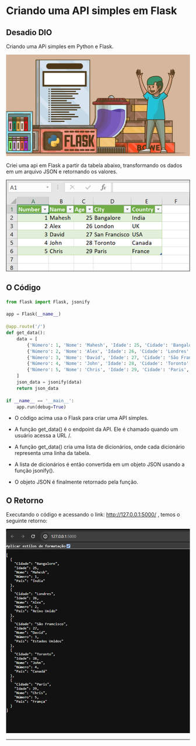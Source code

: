 # Criando uma API simples em Flask

## Desadio DIO

Criando uma APi simples em Python e Flask.

![flask](https://github.com/devcaiada/api-flask-dio/blob/main/images/Flask.png?raw=true)

Criei uma api em Flask a partir da tabela abaixo, transformando os dados em um arquivo JSON e retornando os valores.

![tabela](https://raw.githubusercontent.com/devcaiada/api-flask-dio/main/images/transferir.png)

## O Código

```python
from flask import Flask, jsonify

app = Flask(__name__)

@app.route('/')
def get_data():
    data = [
        {'Número': 1, 'Nome': 'Mahesh', 'Idade': 25, 'Cidade': 'Bangalore', 'País': 'Índia'},
        {'Número': 2, 'Nome': 'Alex', 'Idade': 26, 'Cidade': 'Londres', 'País': 'Reino Unido'},
        {'Número': 3, 'Nome': 'David', 'Idade': 27, 'Cidade': 'São Francisco', 'País': 'Estados Unidos'},
        {'Número': 4, 'Nome': 'John', 'Idade': 28, 'Cidade': 'Toronto', 'País': 'Canadá'},
        {'Número': 5, 'Nome': 'Chris', 'Idade': 29, 'Cidade': 'Paris', 'País': 'França'},
    ]
    json_data = jsonify(data)
    return json_data

if __name__ == '__main__':
    app.run(debug=True)
```

- O código acima usa o Flask para criar uma API simples.

- A função get_data() é o endpoint da API. Ele é chamado quando um usuário acessa a URL /.

- A função get_data() cria uma lista de dicionários, onde cada dicionário representa uma linha da tabela.

- A lista de dicionários é então convertida em um objeto JSON usando a função jsonify().

- O objeto JSON é finalmente retornado pela função.

## O Retorno

Executando o código e acessando o link: http://127.0.0.1:5000/ , temos o seguinte retorno:

![retorno](https://github.com/devcaiada/api-flask-dio/blob/main/images/retorno.png?raw=true)

---
